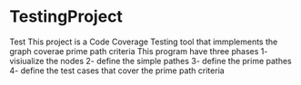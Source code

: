 TestingProject
==============

Test
This project is a Code Coverage Testing tool that immplements the graph coverae prime path criteria 
This program have three phases 
1- visiualize the nodes
2- define the simple pathes
3- define the prime pathes
4- define the test cases that cover the prime path criteria
